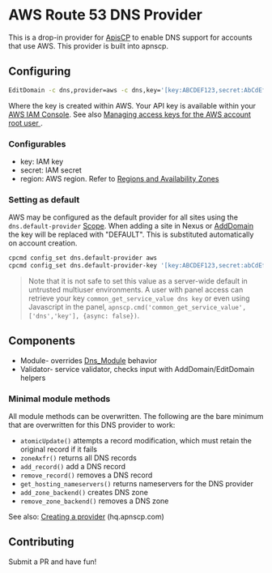 # AWS Route 53 DNS Provider

This is a drop-in provider for [ApisCP](https://apiscp.com) to enable DNS support for accounts that use AWS. This provider is built into apnscp.

## Configuring

```bash
EditDomain -c dns,provider=aws -c dns,key='[key:ABCDEF123,secret:AbCdEf12345]' domain.com
```

Where the key is created within AWS. Your API key is available within your [AWS IAM Console](https://console.aws.amazon.com/iam/home?#/home). See also [Managing access keys for the AWS account root user
](https://docs.aws.amazon.com/general/latest/gr/managing-aws-access-keys.html).

### Configurables
* key: IAM key
* secret: IAM secret
* region: AWS region. Refer to [Regions and Availability Zones](https://docs.aws.amazon.com/AmazonRDS/latest/UserGuide/Concepts.RegionsAndAvailabilityZones.html)

### Setting as default

AWS may be configured as the default provider for all sites using the `dns.default-provider` [Scope](https://gitlab.com/apisnetworks/apnscp/blob/master/docs/admin/Scopes.md). When adding a site in Nexus or [AddDomain](https://hq.apnscp.com/working-with-cli-helpers/#adddomain) the key will be replaced with "DEFAULT". This is substituted automatically on account creation.

```bash
cpcmd config_set dns.default-provider aws
cpcmd config_set dns.default-provider-key '[key:ABCDEF123,secret:abCdEf12345]'
```

> Note that it is not safe to set this value as a server-wide default in untrusted multiuser environments. A user with panel access can retrieve your key `common_get_service_value dns key` or even using Javascript in the panel, `apnscp.cmd('common_get_service_value',['dns','key'], {async: false})`.

## Components

* Module- overrides [Dns_Module](https://github.com/apisnetworks/apnscp-modules/blob/master/modules/dns.php) behavior
* Validator- service validator, checks input with AddDomain/EditDomain helpers

### Minimal module methods

All module methods can be overwritten. The following are the bare minimum that are overwritten for this DNS provider to work:

- `atomicUpdate()` attempts a record modification, which must retain the original record if it fails
- `zoneAxfr()` returns all DNS records
- `add_record()` add a DNS record
- `remove_record()` removes a DNS record
- `get_hosting_nameservers()` returns nameservers for the DNS provider
- `add_zone_backend()` creates DNS zone
- `remove_zone_backend()` removes a DNS zone

See also: [Creating a provider](https://hq.apnscp.com/apnscp-pre-alpha-technical-release/#creatingaprovider) (hq.apnscp.com)

## Contributing

Submit a PR and have fun!
